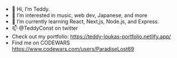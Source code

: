 - 👋 Hi, I’m Teddy.
- 👀 I’m interested in music, web dev, Japanese, and more
- 🌱 I’m currently learning React, Next,js, Node.js, and Express.
- 📫 @TeddyConst on twitter
- Check out my portfolio: https://teddy-loukas-portfolio.netlify.app/
- Find me on CODEWARS https://www.codewars.com/users/ParadiseLost69


<!---
ParadiseLost69/ParadiseLost69 is a ✨ special ✨ repository because its `README.md` (this file) appears on your GitHub profile.
You can click the Preview link to take a look at your changes.
--->
